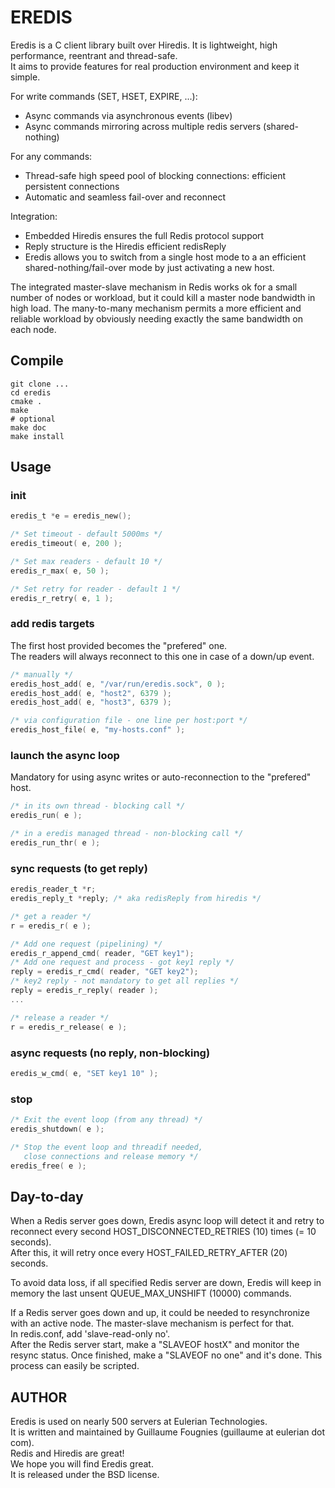 # EREDIS

Eredis is a C client library built over Hiredis.
It is lightweight, high performance, reentrant and thread-safe.  
It aims to provide features for real production environment and keep it simple.

For write commands (SET, HSET, EXPIRE, ...):
* Async commands via asynchronous events (libev)
* Async commands mirroring across multiple redis servers (shared-nothing)

For any commands:
* Thread-safe high speed pool of blocking connections: efficient persistent connections
* Automatic and seamless fail-over and reconnect

Integration:
* Embedded Hiredis ensures the full Redis protocol support
* Reply structure is the Hiredis efficient redisReply
* Eredis allows you to switch from a single host mode to a an efficient
shared-nothing/fail-over mode by just activating a new host.


The integrated master-slave mechanism in Redis works ok
for a small number of nodes or workload, but it could kill a
master node bandwidth in high load.
The many-to-many mechanism permits a more efficient and reliable
workload by obviously needing exactly the same bandwidth on each node.


## Compile

```shell
git clone ...
cd eredis
cmake .
make
# optional
make doc
make install
```

## 

## Usage

### init
```c
eredis_t *e = eredis_new();

/* Set timeout - default 5000ms */
eredis_timeout( e, 200 );

/* Set max readers - default 10 */
eredis_r_max( e, 50 );

/* Set retry for reader - default 1 */
eredis_r_retry( e, 1 );
```

### add redis targets
The first host provided becomes the "prefered" one.  
The readers will always reconnect to this one in case of a down/up event.  
```c
/* manually */
eredis_host_add( e, "/var/run/eredis.sock", 0 );
eredis_host_add( e, "host2", 6379 );
eredis_host_add( e, "host3", 6379 );

/* via configuration file - one line per host:port */
eredis_host_file( e, "my-hosts.conf" );
```

### launch the async loop
Mandatory for using async writes or auto-reconnection to the "prefered" host.
```c
/* in its own thread - blocking call */
eredis_run( e );

/* in a eredis managed thread - non-blocking call */
eredis_run_thr( e );
```

### sync requests (to get reply)
```c
eredis_reader_t *r;
eredis_reply_t *reply; /* aka redisReply from hiredis */

/* get a reader */
r = eredis_r( e );

/* Add one request (pipelining) */
eredis_r_append_cmd( reader, "GET key1");
/* Add one request and process - got key1 reply */
reply = eredis_r_cmd( reader, "GET key2");
/* key2 reply - not mandatory to get all replies */
reply = eredis_r_reply( reader );
...

/* release a reader */
r = eredis_r_release( e );
```

### async requests (no reply, non-blocking)
```c
eredis_w_cmd( e, "SET key1 10" );
```

### stop
```c
/* Exit the event loop (from any thread) */
eredis_shutdown( e );

/* Stop the event loop and threadif needed,
   close connections and release memory */
eredis_free( e );
```

## Day-to-day

When a Redis server goes down, Eredis async loop will detect it and
retry to reconnect every second HOST_DISCONNECTED_RETRIES (10) times (= 10 seconds).   
After this, it will retry once every HOST_FAILED_RETRY_AFTER (20) seconds.

To avoid data loss, if all specified Redis server are down, Eredis will
keep in memory the last unsent QUEUE_MAX_UNSHIFT (10000) commands.

If a Redis server goes down and up, it could be needed to resynchronize
with an active node. The master-slave mechanism is perfect for that.  
In redis.conf, add 'slave-read-only no'.  
After the Redis server start, make a "SLAVEOF hostX" and monitor the
resync status. Once finished, make a "SLAVEOF no one" and it's done.
This process can easily be scripted.


## AUTHOR

Eredis is used on nearly 500 servers at Eulerian Technologies.  
It is written and maintained by Guillaume Fougnies (guillaume at
eulerian dot com).  
Redis and Hiredis are great!  
We hope you will find Eredis great.  
It is released under the BSD license.  
